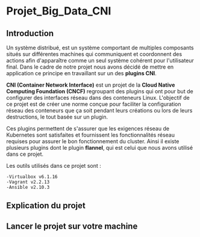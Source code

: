 # Projet_Big_Data_CNI
## Introduction 
Un système distribué, est un système comportant de multiples composants situés sur différentes machines qui communiquent et coordonnent des actions afin d'apparaître comme un seul système cohérent pour l'utilisateur final. Dans le cadre de notre projet nous avons décidé de mettre en application ce principe en travaillant sur un des **plugins CNI**.

**CNI (Container Network Interface)** est un projet de la **Cloud Native Computing Foundation (CNCF)** regroupant des plugins qui ont pour but de configurer des interfaces réseau dans des conteneurs Linux. L'objectif de ce projet est de créer une norme conçue pour faciliter la configuration réseau des conteneurs que ça soit pendant leurs créations ou lors de leurs destructions, le tout basée sur un plugin.

Ces plugins permettent de s'assurer que les exigences réseau de Kubernetes sont satisfaites et fournissent les fonctionnalités réseau requises pour assurer le bon fonctionnement du cluster. Ainsi il existe plusieurs plugins dont le plugin **flannel**, qui est celui que nous avons utilisé dans ce projet.

Les outils utilisés dans ce projet sont : 
```
-Virtualbox v6.1.16
-Vagrant v2.2.13
-Ansible v2.10.3
```
## Explication du projet 




## Lancer le projet sur votre machine 
